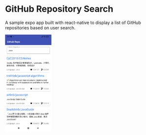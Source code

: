 # GitHub Repository Search

A sample expo app built with react-native to display a list of GitHub repositories based on user search.

<img src="https://github.com/HepaCoder/expo-github-repo-search/blob/main/screenshots/main_screen.jpg" height="30%" width="30%" />
